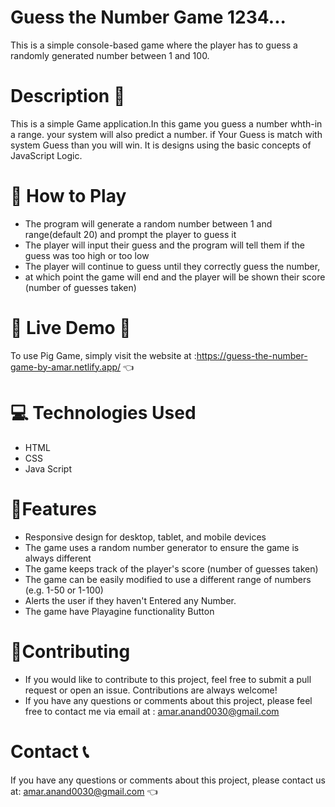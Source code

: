 
# Guess the Number Game 1234...

This is a simple console-based game where the player has to guess a randomly generated number between 1 and 100.
# Description 📝
 This is a simple Game application.In this game you guess a number whth-in a range.
your system will also predict a number. if Your Guess is match with system Guess than you will win. 
It is designs using the basic concepts of JavaScript Logic.

# 🚀 How to Play
- The program will generate a random number between 1 and range(default 20) and prompt the player to guess it
- The player will input their guess and the program will tell them if the guess was too high or too low
- The player will continue to guess until they correctly guess the number,
-  at which point the game will end and the player will be shown their score (number of guesses taken)

# 🚀 Live Demo 🚀
To use Pig Game, simply visit the website at :https://guess-the-number-game-by-amar.netlify.app/  👈

# 💻 Technologies Used
- HTML
- CSS
- Java Script

# 🎨Features
- Responsive design for desktop, tablet, and mobile devices
- The game uses a random number generator to ensure the game is always different
- The game keeps track of the player's score (number of guesses taken)
- The game can be easily modified to use a different range of numbers (e.g. 1-50 or 1-100)
- Alerts the user if they haven't Entered any Number.
-  The game have Playagine functionality Button

# 🤝Contributing
- If you would like to contribute to this project, feel free to submit a pull request or open an issue. Contributions are always welcome!
- If you have any questions or comments about this project, please feel free to contact me via email at : amar.anand0030@gmail.com

# Contact 📞
If you have any questions or comments about this project, please contact us at: amar.anand0030@gmail.com 👈
